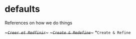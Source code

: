 # defaults
References on how we do things

*~~~`Creer et Redfinir`~~~*
*~~~`Create & Redefine`~~~*
*`Create & Refine`